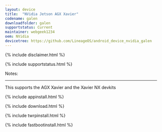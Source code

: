 ```yaml
---
layout: device
title:  "NVidia Jetson AGX Xavier"
codename: galen
downloadfolder: galen
supportstatus: Current
maintainer: webgeek1234
oem: NVidia
devicetree: https://github.com/LineageOS/android_device_nvidia_galen
---
```


{% include disclaimer.html %}

{% include supportstatus.html %}

<div class='page-heading'>Notes:</div>
<hr />
<p class="text">This supports the AGX Xavier and the Xavier NX devkits</p>

{% include appinstall.html %}

{% include download.html %}

{% include twrpinstall.html %}

{% include fastbootinstall.html %}
